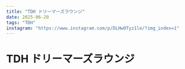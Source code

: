 ```yaml
---
title: "TDH ドリーマーズラウンジ"
date: 2025-06-20
tags: "TDH"
instagram: "https://www.instagram.com/p/DLHwOTyz1le/?img_index=1"
---
```


# TDH ドリーマーズラウンジ 